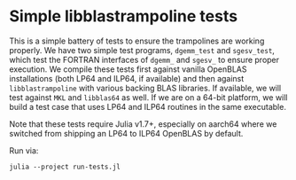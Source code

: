 # Simple libblastrampoline tests

This is a simple battery of tests to ensure the trampolines are working properly.
We have two simple test programs, `dgemm_test` and `sgesv_test`, which test the FORTRAN interfaces of `dgemm_` and `sgesv_` to ensure proper execution.
We compile these tests first against vanilla OpenBLAS installations (both LP64 and ILP64, if available) and then against `libblastrampoline` with various backing BLAS libraries.
If available, we will test against `MKL` and `libblas64` as well.
If we are on a 64-bit platform, we will build a test case that uses LP64 and ILP64 routines in the same executable.

Note that these tests require Julia v1.7+, especially on aarch64 where we switched from shipping an LP64 to ILP64 OpenBLAS by default.

Run via:
```
julia --project run-tests.jl
```

